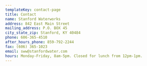 ```yaml
---
templateKey: contact-page
title: Contact
name: Stanford Waterworks
address: 842 East Main Street
mailing_address: P.O. BOX 45
city_state_zip: Stanford, KY 40484
phone: 606-365-4510
after_hours_phone: 859-792-2244
fax: (606) 365-1023
email: sww@stanfordwater.com
hours: Monday-Friday, 8am-5pm. Closed for lunch from 12pm-1pm.
---
```


